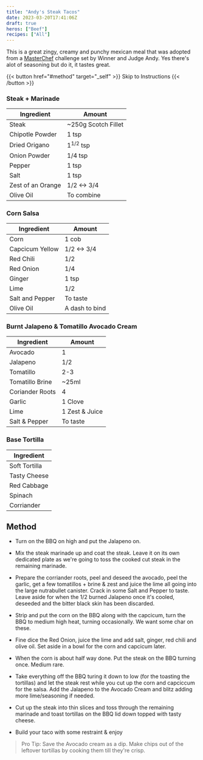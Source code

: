 ```yaml
---
title: "Andy's Steak Tacos"
date: 2023-03-20T17:41:06Z
draft: true
heros: ["Beef"]
recipes: ["All"]
---
```


This is a great zingy, creamy and punchy mexican meal that was adopted from a [MasterChef](https://10play.com.au/junior-masterchef-australia/recipes/chipotle-scotch-fillet-tacos-burnt-jalapeno-and-avocado-cream-roasted-corn-salsa/r200911vkufy) challenge set by Winner and Judge Andy. Yes there's alot of seasoning but do it, it tastes great.

{{< button href="#method" target="_self" >}}
Skip to Instructions
{{< /button >}}


### Steak + Marinade

| Ingredient  | Amount |
| ----- | ---- |
| Steak | ~250g Scotch Fillet |
| Chipotle Powder | 1 tsp |
| Dried Origano | 1<sup>1/2</sup> tsp |
| Onion Powder | 1/4 tsp |
| Pepper | 1 tsp |
| Salt | 1 tsp |
| Zest of an Orange | 1/2 <-> 3/4 |
| Olive Oil | To combine |

### Corn Salsa

| Ingredient  | Amount |
| ----- | ---- |
| Corn | 1 cob |
| Capcicum Yellow | 1/2 <-> 3/4 |
| Red Chili | 1/2 |
| Red Onion | 1/4 |
| Ginger | 1 tsp |
| Lime | 1/2 |
| Salt and Pepper | To taste |
| Olive Oil | A dash to bind |

### Burnt Jalapeno & Tomatillo Avocado Cream

| Ingredient  | Amount |
| ----- | ---- |
| Avocado | 1 |
| Jalapeno | 1/2 |
| Tomatillo | 2-3 |
| Tomatillo Brine | ~25ml |
| Coriander Roots | 4 |
| Garlic | 1 Clove |
| Lime | 1 Zest & Juice |
| Salt & Pepper | To taste |

### Base Tortilla

| Ingredient  | 
| ----- | 
| Soft Tortilla | 
| Tasty Cheese | 
| Red Cabbage | 
| Spinach |
| Corriander | 

## Method

- Turn on the BBQ on high and put the Jalapeno on.

- Mix the steak marinade up and coat the steak. Leave it on its own dedicated plate as we're going to toss the cooked cut steak in the remaining marinade.

- Prepare the corriander roots, peel and deseed the avocado, peel the garlic, get a few tomatillos + brine & zest and juice the lime all going into the large nutrabullet canister. Crack in some Salt and Pepper to taste. Leave aside for when the 1/2 burned Jalapeno once it's cooled, deseeded and the bitter black skin has been discarded.

- Strip and put the corn on the BBQ along with the capcicum, turn the BBQ to medium high heat, turning occasionally. We want some char on these.

- Fine dice the Red Onion, juice the lime and add salt, ginger, red chili and olive oil. Set aside in a bowl for the corn and capcicum later.

- When the corn is about half way done. Put the steak on the BBQ turning once. Medium rare.

- Take everything off the BBQ turing it down to low (for the toasting the tortillas) and let the steak rest while you cut up the corn and capciccum for the salsa. Add the Jalapeno to the Avocado Cream and blitz adding more lime/seasoning if needed.

- Cut up the steak into thin slices and toss through the remaining marinade and toast tortillas on the BBQ lid down topped with tasty cheese.

- Build your taco with some restraint & enjoy

> Pro Tip: Save the Avocado cream as a dip. Make chips out of the leftover tortillas by cooking them till they're crisp.
